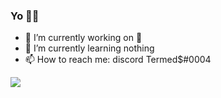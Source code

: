 ### Yo ✌🏿

- 🔭 I’m currently working on 👀
- 🌱 I’m currently learning nothing
- 📫 How to reach me: discord Termed$#0004

<img src="https://media.discordapp.net/attachments/1037071504443183107/1038161256231751712/4EEE6A80-76EE-4656-94E4-6FECBCA3AC2C.gif">

